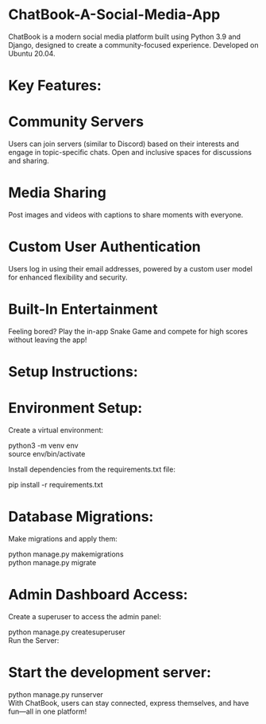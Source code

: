 # ChatBook-A-Social-Media-App

ChatBook is a modern social media platform built using Python 3.9 and Django, designed to create a community-focused experience. Developed on Ubuntu 20.04.

# Key Features:

# Community Servers

Users can join servers (similar to Discord) based on their interests and engage in topic-specific chats.
Open and inclusive spaces for discussions and sharing.

# Media Sharing

Post images and videos with captions to share moments with everyone.

# Custom User Authentication

Users log in using their email addresses, powered by a custom user model for enhanced flexibility and security.

# Built-In Entertainment

Feeling bored? Play the in-app Snake Game and compete for high scores without leaving the app!

# Setup Instructions:

# Environment Setup:

Create a virtual environment:

python3 -m venv env  
source env/bin/activate  

Install dependencies from the requirements.txt file:


pip install -r requirements.txt  

# Database Migrations:

Make migrations and apply them:

python manage.py makemigrations  
python manage.py migrate  

# Admin Dashboard Access:

Create a superuser to access the admin panel:

python manage.py createsuperuser  
Run the Server:

# Start the development server:

python manage.py runserver  
With ChatBook, users can stay connected, express themselves, and have fun—all in one platform!